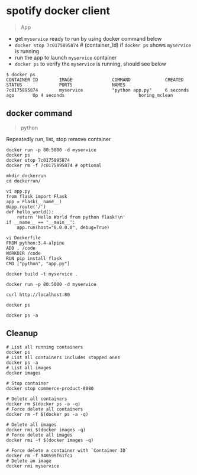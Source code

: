 # spotify docker client

> App

- get `myservice` ready to run by using docker command below
- `docker stop 7c0175895874` # (container_Id) if `docker ps` shows `myservice` is running
- run the app to launch `myservice` container
- `docker ps` to verify the `myservice` is running, should see below

```
$ docker ps
CONTAINER ID        IMAGE               COMMAND             CREATED             STATUS              PORTS               NAMES
7c0175895874        myservice           "python app.py"     6 seconds ago       Up 4 seconds                            boring_mclean
```

## docker command

> python

Repeatedly run, list, stop remove container

```
docker run -p 80:5000 -d myservice
docker ps
docker stop 7c0175895874
docker rm -f 7c0175895874 # optional
```

```
mkdir dockerrun
cd dockerrun/

vi app.py
from flask import Flask
app = Flask(__name__)
@app.route('/')
def hello_world():
    return 'Hello World from python flask!\n'
if __name__ == '__main__':
    app.run(host="0.0.0.0", debug=True)

vi Dockerfile
FROM python:3.4-alpine
ADD . /code
WORKDIR /code
RUN pip install flask
CMD ["python", "app.py"]

docker build -t myservice .

docker run -p 80:5000 -d myservice

curl http://localhost:80

docker ps

docker ps -a
```

## Cleanup

```
# List all running containers
docker ps
# List all containers includes stopped ones
docker ps -a
# List all images
docker images

# Stop container
docker stop commerce-product-8080

# Delete all containers
docker rm $(docker ps -a -q)
# Force delete all containers
docker rm -f $(docker ps -a -q)

# Delete all images
docker rmi $(docker images -q)
# Force delete all images
docker rmi -f $(docker images -q)

# Force delete a container with `Container ID`
docker rm -f 940599f61fc1
# Delete an image
docker rmi myservice
```

